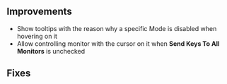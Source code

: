 ## Improvements

* Show tooltips with the reason why a specific Mode is disabled when hovering on it
* Allow controlling monitor with the cursor on it when **Send Keys To All Monitors** is unchecked

## Fixes


